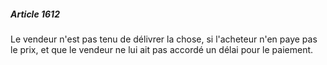 ##### Article 1612

Le vendeur n'est pas tenu de délivrer la chose, si l'acheteur n'en paye pas le prix, et que le vendeur ne lui ait pas accordé un délai pour le paiement.

